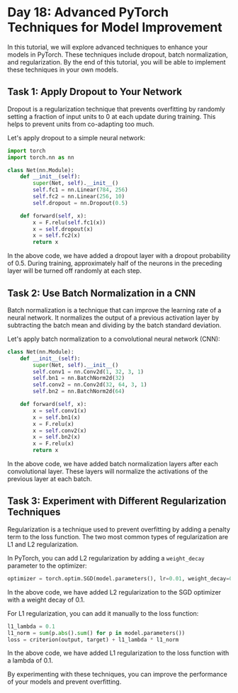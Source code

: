 # Day 18: Advanced PyTorch Techniques for Model Improvement

In this tutorial, we will explore advanced techniques to enhance your models in PyTorch. These techniques include dropout, batch normalization, and regularization. By the end of this tutorial, you will be able to implement these techniques in your own models.

## Task 1: Apply Dropout to Your Network

Dropout is a regularization technique that prevents overfitting by randomly setting a fraction of input units to 0 at each update during training. This helps to prevent units from co-adapting too much.

Let's apply dropout to a simple neural network:

```python
import torch
import torch.nn as nn

class Net(nn.Module):
    def __init__(self):
        super(Net, self).__init__()
        self.fc1 = nn.Linear(784, 256)
        self.fc2 = nn.Linear(256, 10)
        self.dropout = nn.Dropout(0.5)

    def forward(self, x):
        x = F.relu(self.fc1(x))
        x = self.dropout(x)
        x = self.fc2(x)
        return x
```

In the above code, we have added a dropout layer with a dropout probability of 0.5. During training, approximately half of the neurons in the preceding layer will be turned off randomly at each step.

## Task 2: Use Batch Normalization in a CNN

Batch normalization is a technique that can improve the learning rate of a neural network. It normalizes the output of a previous activation layer by subtracting the batch mean and dividing by the batch standard deviation.

Let's apply batch normalization to a convolutional neural network (CNN):

```python
class Net(nn.Module):
    def __init__(self):
        super(Net, self).__init__()
        self.conv1 = nn.Conv2d(1, 32, 3, 1)
        self.bn1 = nn.BatchNorm2d(32)
        self.conv2 = nn.Conv2d(32, 64, 3, 1)
        self.bn2 = nn.BatchNorm2d(64)

    def forward(self, x):
        x = self.conv1(x)
        x = self.bn1(x)
        x = F.relu(x)
        x = self.conv2(x)
        x = self.bn2(x)
        x = F.relu(x)
        return x
```

In the above code, we have added batch normalization layers after each convolutional layer. These layers will normalize the activations of the previous layer at each batch.

## Task 3: Experiment with Different Regularization Techniques

Regularization is a technique used to prevent overfitting by adding a penalty term to the loss function. The two most common types of regularization are L1 and L2 regularization.

In PyTorch, you can add L2 regularization by adding a `weight_decay` parameter to the optimizer:

```python
optimizer = torch.optim.SGD(model.parameters(), lr=0.01, weight_decay=0.1)
```

In the above code, we have added L2 regularization to the SGD optimizer with a weight decay of 0.1.

For L1 regularization, you can add it manually to the loss function:

```python
l1_lambda = 0.1
l1_norm = sum(p.abs().sum() for p in model.parameters())
loss = criterion(output, target) + l1_lambda * l1_norm
```

In the above code, we have added L1 regularization to the loss function with a lambda of 0.1.

By experimenting with these techniques, you can improve the performance of your models and prevent overfitting.
